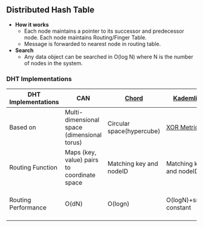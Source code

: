 ## Distributed Hash Table
- **How it works**
  - Each node maintains a pointer to its successor and predecessor node. Each node maintains Routing/Finger Table.
  - Message is forwarded to nearest node in routing table.
- **Search**
  - Any data object can be searched in O(log N) where N is the number of nodes in the system.

### DHT Implementations

|DHT Implementations|CAN|[Chord](Chord)|[Kademlia](Kademlia)|Koorde|[Pastry](Pastry)|Tapestry|Viceroy|
|---|---|---|---|---|---|---|---|
|Based on|Multi-dimensional space (dimensional torus)|Circular space(hypercube)|[XOR Metric](/Kademlia)|[De Bruijn graph](/DS_Questions/Data_Structures/Graphs/Terms/Directed_Undirected/Directed/De_Bruijn_Graph)|Plaxton-style mesh ([hypercube](/DS_Questions/Data_Structures/Graphs/Terms/Directed_Undirected/Hypercube))|Plaxton-style mesh (hypercube)|[Butterfly network](/DS_Questions/Data_Structures/Trees/BinaryTree/Types_Variants/Butterfly_Network)|
|Routing Function|Maps (key, value) pairs to coordinate space|Matching key and nodeID|Matching key and nodeID|Matching key and nodeID|Matching key and prefix in nodeID|Suffix matching|Routing using levels of tree,vicinity search|
|Routing Performance|O(dN)|O(logn)|O(logN)+small constant|Between O(log logN) & O(logn)|O(logn)|O(logn)|O(logn)|



